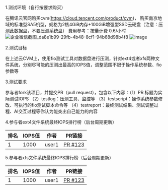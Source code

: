 1.测试环境（自行按要求购买）

在腾讯云官网购买cvm(https://cloud.tencent.com/product/cvm)，
购买南京地域的标准型SA5机型，规格为2核4GiB内存+100GiB增强型SSD云硬盘（注意：压测此数据盘，不要压测系统盘）
费用参考：按量计费 0.6/小时
![企业微信截图_da8e1b99-29fb-4b48-8cf1-94b68d98b4f8](https://github.com/user-attachments/assets/10e5a8b8-748e-4d17-b393-10d290dd17ea)
![image](https://github.com/user-attachments/assets/f74017b6-9e1c-4638-b9c0-69f3708cd07a)

    
2.测试目标

在上述云CVM上，使用fio测试工具对数据盘进行压测，针对ext4或者xfs两种文件系统，分别尽可能的压测出最高的IOPS值，调整范围不限于操作系统参数、fio参数等

3.测试要求

参与者fork该项目，并提交PR（pull request），包含以下内容：（1）PR 标题为实际测试IOPS （2）testlog：压测工具、监控等 （3）testscript：操作系统参数修改、可执行的fio测试脚本命令等 （4）testreport：最终测试结果、测试调整过程、AI交互过程等你认为能突出自己能力的内容

4.参与者ext4文件系统最终IOPS排行榜（后台周期更新）
<!-- RANKING_START -->
| 排名 | IOPS值 | 作者 | PR链接 |
|------|----------|------|--------|
| 1 | 1000 | user1 | [PR #123](https://github.com/katelyngao/perftest/pulls) |
<!-- RANKING_END -->

5.参与者xfs文件系统最终IOPS排行榜（后台周期更新）
<!-- RANKING_START -->
| 排名 | IOPS值 | 作者 | PR链接 |
|------|----------|------|--------|
| 1 | 1000 | user1 | [PR #123](https://github.com/katelyngao/perftest/pulls) |
<!-- RANKING_END -->
